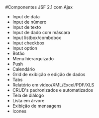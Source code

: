 #Componentes JSF 2.1 com Ajax  
* Input de data
* Input de número
* Input de texto
* Input de dado com máscara
* Input listbox/combobox
* Input checkbox
* Input option
* Botão
* Menu hierarquizado
* Push
* Calendário
* Grid de exibição e edição de dados
* Tabs
* Relatório em vídeo/XML/Excel/PDF/XLS
* CRUD's padronizados e automatizados
* Tela de diálogo
* Lista em árvore
* Exibição de mensagens
* Icones


